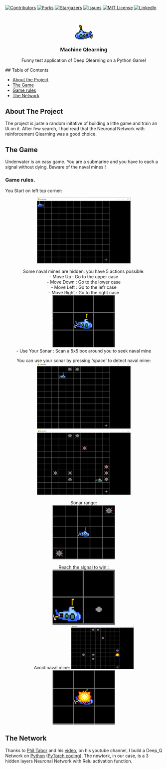[![Contributors][contributors-shield]][contributors-url]
[![Forks][forks-shield]][forks-url]
[![Stargazers][stars-shield]][stars-url]
[![Issues][issues-shield]][issues-url]
[![MIT License][license-shield]][license-url]
[![LinkedIn][linkedin-shield]][linkedin-url]

<!-- PROJECT LOGO -->
<br />
<p align="center">
  <a href="url"><img src="https://github.com/JonathanCourtois/Machine_Qlearning/blob/master/image/objects/submarineV3.PNG" align="center" height="48" width="60" ></a>
  
  <h3 align="center">Machine Qlearning</h3>

  <p align="center">
    Funny test application of Deep Qlearning on a Python Game!
  </p>
</p>
<!-- TABLE OF CONTENTS -->
## Table of Contents

* [About the Project](#about-the-project)
* [The Game](#the-game)
* [Game rules](#game-rules)
* [The Network](#the-network)



<!-- ABOUT THE PROJECT -->
## About The Project

The project is juste a random initative of building a little game and train an IA on it. After few search, I had read that the Neuronal Network with reinforcement Qlearning was a good choice. 

<!-- THE GAME -->
## The Game
Underwater is an easy game. You are a submarine and you have to each a signal without dying. Beware of the naval mines !
<!-- GAME RULES -->
### Game rules.
You Start on left top corner: 
<p align="center">
  <img width="300" src="https://github.com/JonathanCourtois/Machine_Qlearning/blob/master/image/Presentation/FirstBuild.PNG"/>
</p>
<p align="center">
  Some naval mines are hidden. you have 5 actions possible:<br>
  - Move Up         : Go to the upper case<br>
  - Move Down       : Go to the lower case<br>
  - Move Left       : Go to the lefr case<br>
  - Move Right      : Go to the right case<br>
  <img width="200" src="https://github.com/JonathanCourtois/Machine_Qlearning/blob/master/image/Presentation/Direction.PNG"/><br>
  - Use Your Sonar  : Scan a 5x5 box around you to seek naval mine
</p>
<p align="Center">
  You can use your sonar by pressing 'space' to detect naval mine:<br>
  <img width="300" src="https://github.com/JonathanCourtois/Machine_Qlearning/blob/master/image/Presentation/DetectMine.PNG"/>
  <img width="300" src="https://github.com/JonathanCourtois/Machine_Qlearning/blob/master/image/Presentation/AllMines.PNG"/><br>
</p>

<p align="Center">
  Sonar range:<br>
  <img width="200" src="https://github.com/JonathanCourtois/Machine_Qlearning/blob/master/image/Presentation/Sonar.PNG"/><br>
</p>

<p align="center">
  Reach the signal to win :<br>
  <img width="200" src="https://github.com/JonathanCourtois/Machine_Qlearning/blob/master/image/Presentation/Objectif.PNG"/><br>
  Avoid naval mine:
  <img width="200" src="https://github.com/JonathanCourtois/Machine_Qlearning/blob/master/image/Presentation/boom.PNG"/><br>
  <img width="200" src="https://github.com/JonathanCourtois/Machine_Qlearning/blob/master/image/Presentation/Detonation.PNG"/><br>
 </p>
  

<!-- THE NETWORK -->
## The Network

Thanks to [Phil Tabor](https://github.com/philtabor) and his [video](https://www.youtube.com/watch?v=wc-FxNENg9U&t=2080s), on his youtube channel, I build a Deep_Q Network on [Python](https://www.python.org/) ([PyTorch coding](https://pytorch.org/)).
The newtork, in our case, is a 3 hidden layers Neuronal Network with Relu activation function.


<!-- MARKDOWN LINKS & IMAGES -->
<!-- https://www.markdownguide.org/basic-syntax/#reference-style-links -->
[contributors-shield]: https://img.shields.io/github/contributors/JonathanCourtois/Machine_Qlearning.svg?style=flat-square
[contributors-url]: https://github.com/JonathanCourtois/Machine_Qlearning/graphs/contributors
[forks-shield]: https://img.shields.io/github/forks/JonathanCourtois/Machine_Qlearning.svg?style=flat-square
[forks-url]: https://github.com/JonathanCourtois/Machine_Qlearning/network/members
[stars-shield]: https://img.shields.io/github/stars/JonathanCourtois/Machine_Qlearning.svg?style=flat-square
[stars-url]: https://github.com/JonathanCourtois/Machine_Qlearning/stargazers
[issues-shield]: https://img.shields.io/github/issues/JonathanCourtois/Machine_Qlearning.svg?style=flat-square
[issues-url]: https://github.com/JonathanCourtois/Machine_Qlearning/issues
[license-shield]: https://img.shields.io/github/license/JonathanCourtois/Machine_Qlearnin.svg?style=flat-square
[license-url]: https://github.com/JonathanCourtois/Machine_Qlearning/blob/master/LICENSE
[linkedin-shield]: https://img.shields.io/badge/-LinkedIn-black.svg?style=flat-square&logo=linkedin&colorB=555
[linkedin-url]: https://www.linkedin.com/in/jonathan-courtois
[product-screenshot]: image/Presentation/FirstBuild.PNG
